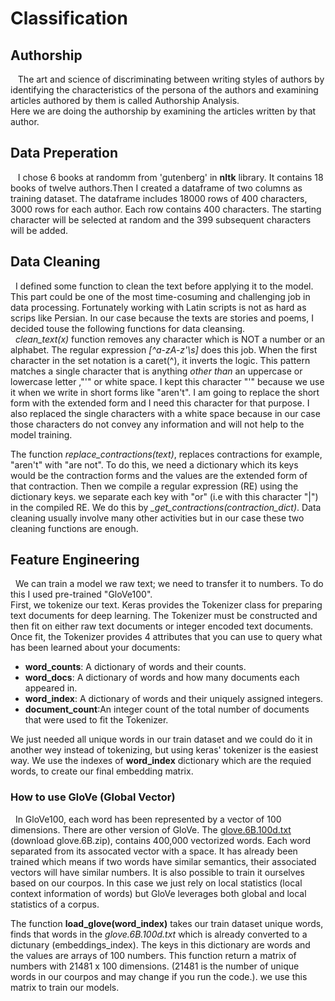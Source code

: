 # Classification
## Authorship
&nbsp;&nbsp; The art and science of discriminating between writing styles of authors by identifying the characteristics of the persona of the authors and examining articles authored by them is called Authorship Analysis.<br/>
Here we are doing the authorship by examining the articles written by that author. <br/>

## Data Preperation
&nbsp;&nbsp; I chose 6 books at randomm from 'gutenberg' in **nltk** library. It contains 18 books of twelve authors.Then I created a dataframe of two columns as training dataset. The dataframe includes 18000 rows of 400 characters, 3000 rows for each author. Each row contains 400 characters. The starting character will be selected at random and the 399 subsequent characters will be added.

## Data Cleaning
&nbsp;&nbsp;I defined some function to clean the text before applying it to the model. This part could be one of the most time-cosuming and challenging job in data processing. Fortunately working with Latin scripts is not as hard as scrips like Persian. In our case because the texts are stories and poems, I decided touse the following functions for data cleansing. <br/>
&nbsp;&nbsp;*clean_text(x)* function removes any character which is NOT a number or an alphabet. The regular expression *[^a-zA-z'\s]* does this job. When the first character in the set notation is a caret(^), it inverts the logic. This pattern matches a single character that is anything *other than* an uppercase or lowercase letter ,"'" or white space. I kept this character "'" because we use it when we write in short forms like "aren't". I am going to replace the short form with the extended form and I need this character for that purpose. I also replaced the single characters with a white space because in our case those characters do not convey any information and will not help to the model training. <br/>

The function *replace_contractions(text)*, replaces contractions for example, "aren't" with "are not". To do this, we need a dictionary which its keys would be the contraction forms and the values are the extended form of that contraction. Then we compile a regular expression (RE) using the dictionary keys. we separate each key with "or" (i.e with this character "|") in the compiled RE. We do this by *_get_contractions(contraction_dict)*.
Data cleaning usually involve many other activities but in our case these two cleaning functions are enough.

## Feature Engineering
&nbsp;&nbsp;We can train a model we raw text; we need to transfer it to numbers. To do this I used pre-trained "GloVe100".<br/>
First, we tokenize our text. Keras provides the Tokenizer class for preparing text documents for deep learning. The Tokenizer must be constructed and then fit on either raw text documents or integer encoded text documents.
Once fit, the Tokenizer provides 4 attributes that you can use to query what has been learned about your documents:

- **word_counts**: A dictionary of words and their counts.
- **word_docs**: A dictionary of words and how many documents each appeared in.
- **word_index**: A dictionary of words and their uniquely assigned integers.
- **document_count**:An integer count of the total number of documents that were used to fit the Tokenizer. <br/>

We just needed all unique words in our train dataset and we could do it in another wey instead of tokenizing, but using keras' tokenizer is the easiest way. We use the indexes of **word_index** dictionary  which are the requied words, to create our final embedding matrix. <br/>

### How to use GloVe (Global Vector)
&nbsp;&nbsp;In GloVe100, each word has been represented by a vector of 100 dimensions. There are other version of GloVe. The [glove.6B.100d.txt](https://nlp.stanford.edu/projects/glove/) (download glove.6B.zip), contains 400,000 vectorized words. Each word separated from its assocated vector with a space. It has already been trained which means if two words have similar semantics, their associated vectors will have similar numbers. It is also possible to train it ourselves based on our courpos. In this case we just rely on local statistics (local context information of words) but GloVe leverages both global and local statistics of a corpus. <br/>

The function **load_glove(word_index)** takes our train dataset unique words, finds that words in the *glove.6B.100d.txt* which is already converted to a dictunary (embeddings_index). The keys in this dictionary are words and the values are arrays of 100 numbers. This function return a matrix of numbers with 21481 x 100 dimensions.  (21481 is the number of unique words in our courpos and may change if you run the code.). we use this matrix to train our models.












